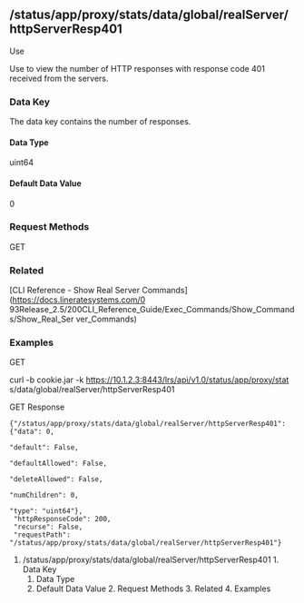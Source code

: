 ## /status/app/proxy/stats/data/global/realServer/httpServerResp401

Use

Use to view the number of HTTP responses with response code 401 received from
the servers.

### Data Key

The data key contains the number of responses.

#### Data Type

uint64

#### Default Data Value

0

### Request Methods

GET

### Related

[CLI Reference - Show Real Server Commands](https://docs.lineratesystems.com/0
93Release_2.5/200CLI_Reference_Guide/Exec_Commands/Show_Commands/Show_Real_Ser
ver_Commands)

### Examples

GET

curl -b cookie.jar -k https://10.1.2.3:8443/lrs/api/v1.0/status/app/proxy/stat
s/data/global/realServer/httpServerResp401

GET Response

    
    {"/status/app/proxy/stats/data/global/realServer/httpServerResp401": {"data": 0,
                                                                           "default": False,
                                                                           "defaultAllowed": False,
                                                                           "deleteAllowed": False,
                                                                           "numChildren": 0,
                                                                           "type": "uint64"},
     "httpResponseCode": 200,
     "recurse": False,
     "requestPath": "/status/app/proxy/stats/data/global/realServer/httpServerResp401"}
    

  1. /status/app/proxy/stats/data/global/realServer/httpServerResp401
    1. Data Key
      1. Data Type
      2. Default Data Value
    2. Request Methods
    3. Related
    4. Examples


